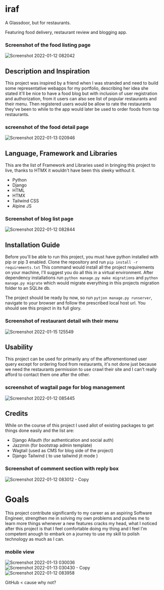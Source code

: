 # iraf

A Glassdoor, but for restaurants.

Featuring food delivery, restaurant review and blogging app.

### Screenshot of the food listing page
![Screenshot 2022-01-12 082042](https://user-images.githubusercontent.com/68183305/154834182-3086045f-c96f-4151-9cba-9ce505a9f5f5.png)



## Description and Inspiration

This project was inspired by a friend when I was stranded and need to build some representative webapps for my portfolio, describing her idea she stated it'll be nice to have a food blog but with inclusion of user registration and authorization, from it users can also see list of popular restaurants and their menu. Then registered users would be allow to rate the restaurants they've been to while to the app would later be used to order foods from top restaurants.

### screenshot of the food detail page
![Screenshot 2022-01-13 020946](https://user-images.githubusercontent.com/68183305/154834380-b8f0ecdd-73b3-479a-8b17-70ebaf05527d.png)


## Language, Framework and Libraries 
This are the list of Framework and Libraries used in bringing this project to live, thanks to HTMX it wouldn't have been this sleeky without it.
- Python
- Django
- HTML
- HTMX
- Tailwind CSS
- Alpine JS

### Screenshot of blog list page
![Screenshot 2022-01-12 082844](https://user-images.githubusercontent.com/68183305/154834209-5802558c-edac-45f4-8ac5-579ff43858de.png)



## Installation Guide

Before you'll be able to run this project, you must have python installed with pip or pip 3 enabled.
Clone the repository and run
`pip install -r requirements.txt` 
This command would install all the project requirements on your machine, I'll suggest you do all this in a virtual environment.
After dependency installations run `python manage.py make migrations` and `python manage.py migrate` which would migrate everything in this projects migration folder to an SQLite db.



The project should be ready by now, so run `pytjon manage.py runserver`, navigate to your browser and follow the prescribed local host url. You should see this project in its full glory.

### Screenshot of restaurant detail wih their menu
![Screenshot 2022-01-15 125549](https://user-images.githubusercontent.com/68183305/154834243-7d426622-c38c-4261-a68f-447dd8bbf8d5.png)

## Usability

This project can be used for primarily any of the afforementioned user query except for ordering food from restaurants, it's not done just because we need the restaurants permission to use crawl their site and I can't really afford to contact them one after the other.


### screenshot of wagtail page for blog management
![Screenshot 2022-01-12 085445](https://user-images.githubusercontent.com/68183305/154834274-9d6755c6-934b-425a-9a69-470af95d0352.png)


## Credits

While on the course of this project I used allot of existing packages to get things done easily and the list are:

- Django Allauth (for authentication and social auth)
- Jazzmin (for bootstrap admin template)
- Wagtail (used as CMS for blog side of the project)
- Django Tailwind ( to use tailwind jit mode )

### Screenshot of comment section with reply box

![Screenshot 2022-01-12 083012 - Copy](https://user-images.githubusercontent.com/68183305/154834321-595ce531-8c2e-4d1e-9180-6fe7768bddf5.png)

# Goals

This project contribute significantly to my career as an aspiring Software Engineer, strengthen me in solving my own problems and pushes me to learn more things whenever a new features cracks my head, what I noticed after this project is that I feel comfortable doing my thing and I feel I'm competent anough to embark on a journey to use my skill to polish technology as much as I can.

### mobile view
![Screenshot 2022-01-13 030036](https://user-images.githubusercontent.com/68183305/154834341-6824d140-5e8a-442e-a447-af753a9ba5bb.png)
![Screenshot 2022-01-13 030430 - Copy](https://user-images.githubusercontent.com/68183305/154834357-6104a563-7c7f-4bfa-83f7-e9b6e7abf696.png)
![Screenshot 2022-01-12 083958](https://user-images.githubusercontent.com/68183305/154834439-4403c3a0-c07d-49ec-b91e-b357ff1625fd.png)

GitHub < cause why not? 


